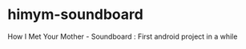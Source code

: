 himym-soundboard
================

How I Met Your Mother - Soundboard : First android project in a while
